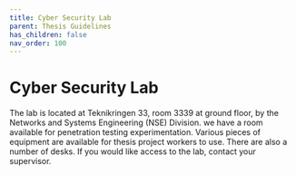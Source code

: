 ```yaml
---
title: Cyber Security Lab
parent: Thesis Guidelines
has_children: false
nav_order: 100
---
```


# Cyber Security Lab
The lab is located at Teknikringen 33, room 3339 at ground floor, by the Networks and Systems Engineering (NSE) Division. we have a room available for penetration testing experimentation. Various pieces of equipment are available for thesis project workers to use. There are also a number of desks. If you would like access to the lab, contact your supervisor.

